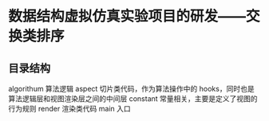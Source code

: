 # 数据结构虚拟仿真实验项目的研发——交换类排序

## 目录结构

algorithum 算法逻辑
aspect 切片类代码，作为算法操作中的 hooks，同时也是算法逻辑层和视图渲染层之间的中间层
constant 常量相关，主要是定义了视图的行为规则
render 渲染类代码
main 入口
